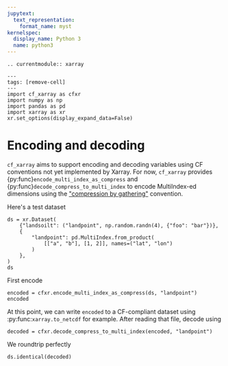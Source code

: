 ```yaml
---
jupytext:
  text_representation:
    format_name: myst
kernelspec:
  display_name: Python 3
  name: python3
---
```

```{eval-rst}
.. currentmodule:: xarray
```
```{code-cell}
---
tags: [remove-cell]
---
import cf_xarray as cfxr
import numpy as np
import pandas as pd
import xarray as xr
xr.set_options(display_expand_data=False)
```


# Encoding and decoding

`cf_xarray` aims to support encoding and decoding variables using CF conventions not yet implemented by Xarray. For now, ``cf_xarray`` provides
{py:func}`encode_multi_index_as_compress` and {py:func}`decode_compress_to_multi_index` to encode MultiIndex-ed dimensions using the
["compression by gathering"](http://cfconventions.org/Data/cf-conventions/cf-conventions-1.8/cf-conventions.html#compression-by-gathering) convention.

Here's a test dataset
```{code-cell}
ds = xr.Dataset(
    {"landsoilt": ("landpoint", np.random.randn(4), {"foo": "bar"})},
    {
        "landpoint": pd.MultiIndex.from_product(
            [["a", "b"], [1, 2]], names=("lat", "lon")
        )
    },
)
ds
```
First encode
```{code-cell}
encoded = cfxr.encode_multi_index_as_compress(ds, "landpoint")
encoded
```

At this point, we can write `encoded` to a CF-compliant dataset using :py:func:`xarray.to_netcdf` for example.
After reading that file, decode using
```{code-cell}
decoded = cfxr.decode_compress_to_multi_index(encoded, "landpoint")
```

We roundtrip perfectly
```{code-cell}
ds.identical(decoded)
```
